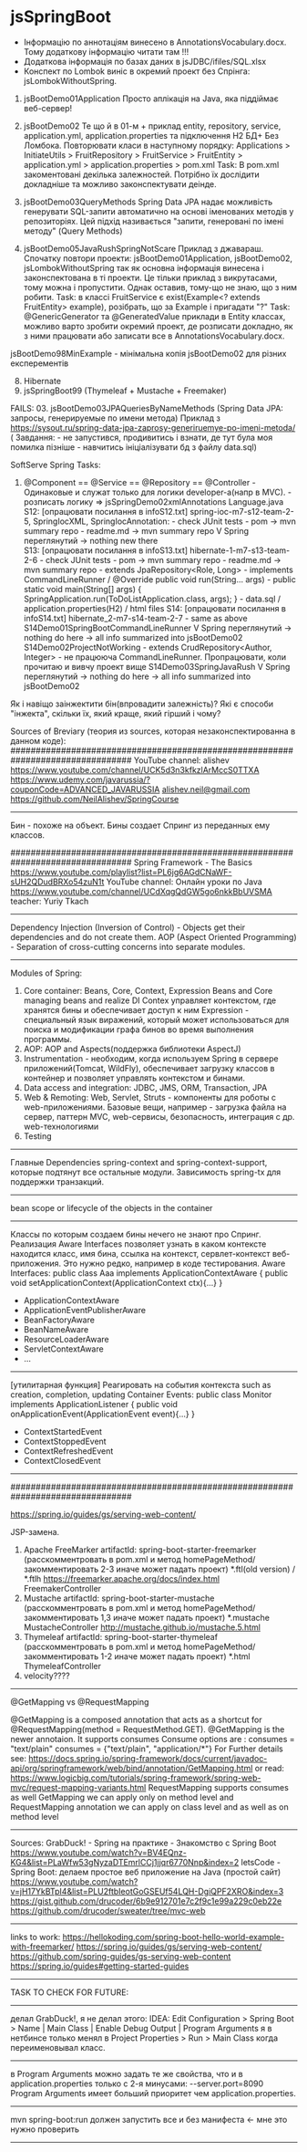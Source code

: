 # jsSpringBoot

- Інформацію по аннотаціям винесено в AnnotationsVocabulary.docx. Тому додаткову інформацію читати там !!!
- Додаткова інформація по базах даних в jsJDBC/ifiles/SQL.xlsx
- Конспект по Lombok виніс в окремий проект без Спрінга: jsLombokWithoutSpring.

01. jsBootDemo01Application
    Просто аплікація на Java, яка піддіймає веб-сервер!
02. jsBootDemo02
    Те що й в 01-м + приклад entity, repository, service, application.yml, application.properties та підключення H2 БД+
    Без Ломбока.
    Повторювати класи в наступному порядку: Applications > InitiateUtils > FruitRepository > FruitService > FruitEntity > application.yml > application.properties > pom.xml
    Task: В pom.xml закоментовані декілька залежностей. Потрібно їх дослідити докладніше та можливо законспектувати деінде.
03. jsBootDemo03QueryMethods
    Spring Data JPA надає можливість генерувати SQL-запити автоматично на основі іменованих методів у репозиторіях. Цей підхід називається "запити, генеровані по імені методу" (Query Methods)

05. jsBootDemo05JavaRushSpringNotScare 
    Приклад з джавараш. Спочатку повтори проекти: jsBootDemo01Application, jsBootDemo02, jsLombokWithoutSpring так як основна інформація винесена і законспектована в ті проекти.
    Це тільки приклад з викрутасами, тому можна і пропустити. Однак оставив, тому-що не знаю, що з ним робити.
    Task: в классі FruitService є exist(Example<? extends FruitEntity> example), розібрать, що за Example і пригадати "?"
    Task: @GenericGenerator та @GeneratedValue приклади в Entity классах, можливо варто зробити окремий проект, де розписати докладно, як з ними працювати або записати все в AnnotationsVocabulary.docx.

jsBootDemo98MinExample - мінімальна копія jsBootDemo02 для різних експерементів

8. Hibernate
9. jsSpringBoot99 (Thymeleaf + Mustache + Freemaker)
    
FAILS:
03. jsBootDemo03JPAQueriesByNameMethods (Spring Data JPA: запросы, генерируемые по имени метода)
    Приклад з https://sysout.ru/spring-data-jpa-zaprosy-generiruemye-po-imeni-metoda/
    ( Завдання:
        - не запустився, продивитись і взнати, де тут була моя помилка пізніше
        - навчитись ініціалізувати бд з файлу data.sql)




SoftServe Spring Tasks:
1) @Component == @Service == @Repository == @Controller - Одинаковые и служат только для логики developer-a(напр в MVC). - розписать логику => jsSpringDemo02xmlAnnotations Language.java
S12:
  [опрацювати посилання в infoS12.txt]
    spring-ioc-m7-s12-team-2-5, SpringIocXML, SpringIocAnnotation:
        - check JUnit tests
        - pom -> mvn summary repo
        - readme.md -> mvn summary repo
        V Spring переглянутий -> nothing new there    
S13:
  [опрацювати посилання в infoS13.txt]
    hibernate-1-m7-s13-team-2-6
        - check JUnit tests
        - pom -> mvn summary repo
        - readme.md -> mvn summary repo
            - extends JpaRepository<Role, Long>
            - implements CommandLineRunner / @Override    public void run(String... args)
            - public static void main(String[] args) {  SpringApplication.run(ToDoListApplication.class, args);   }
            - data.sql / application.properties(H2) / html files
S14:
  [опрацювати посилання в infoS14.txt]
    hibernate_2-m7-s14-team-2-7
        - same as above
    S14Demo01SpringBootCommandLineRunner
        V Spring переглянутий -> nothing do here -> all info summarized into jsBootDemo02
    S14Demo02ProjectNotWorking
        - extends CrudRepository<Author, Integer>
        - не працююча CommandLineRunner. Пропрацювати, коли прочитаю и вивчу проект вище
    S14Demo03SpringJavaRush
        V Spring переглянутий -> nothing do here -> all info summarized into jsBootDemo02 
 

Як і навіщо заінжектити бін(впровадити залежність)?
Які є способи "інжекта", скільки їх, який краще, який гірший і чому?



Sources of Breviary (теория из sources, которая незаконспектированна в данном коде): 
################################################################################ 
YouTube channel:  alishev
https://www.youtube.com/channel/UCK5d3n3kfkzlArMccS0TTXA
https://www.udemy.com/javarussia/?couponCode=ADVANCED_JAVARUSSIA 
alishev.neil@gmail.com
https://github.com/NeilAlishev/SpringCourse
***
Бин - похоже на объект. Бины создает Спринг из переданных ему классов.

################################################################################ 
Spring Framework - The Basics
https://www.youtube.com/playlist?list=PL6jg6AGdCNaWF-sUH2QDudBRXo54zuN1t
YouTube channel: Онлайн уроки по Java
https://www.youtube.com/channel/UCdXqgQdGW5go6nkkBbUVSMA
teacher: Yuriy Tkach
***
Dependency Injection (Inversion of Control) - Objects get their dependencies and do not create them.
AOP (Aspect Oriented Programming) - Separation of cross-cutting concerns into separate modules.
***
Modules of Spring:
1) Core container: Beans, Core, Context, Expression
    Beans and Core managing beans and realize DI
    Contex управляет контекстом, где хранятся бины и обеспечивает доступ к ним
    Expression - специальный язык виражений, который может использоваться для поиска и модификации графа бинов во время выполнения программы.
2) AOP: AOP and Aspects(поддержка библиотеки AspectJ)
3) Instrumentation - необходим, когда используем Spring в сервере приложений(Tomcat, WildFly), обеспечивает загрузку классов в контейнер и позволяет управлять контекстом и бинами.
4) Data access and integration: JDBC, JMS, ORM, Transaction, JPA
5) Web & Remoting: Web, Servlet, Struts - компоненты для роботы с web-приложениями. Базовые вещи, например - загрузка файла на сервер, паттерн MVC, web-сервисы, безопасность, интеграция с др. web-технологиями 
6) Testing
***
Главные Dependencies <artifactId>spring-context and <artifactId>spring-context-support, которые подтянут все остальные модули. Зависимость spring-tx для поддержки транзакций.
***
bean scope or lifecycle of the objects in the container
***
Классы по которым создаем бины нечего не знают про Спринг. 
Реализация Aware Interfaces позволяет узнать в каком контексте находится класс, имя бина, ссылка на контекст, сервлет-контекст веб-приложения.
Это нужно редко, например в коде тестирования.
Aware Interfaces:
public class Aaa implements ApplicationContextAware {
    public void setApplicationContext(ApplicationContext ctx){...}
}
- ApplicationContextAware
- ApplicationEventPublisherAware
- BeanFactoryAware
- BeanNameAware
- ResourceLoaderAware
- ServletContextAware
- ...
***
[утилитарная функция] Реагировать на события контекста such as creation, completion, updating
Container Events:
public class Monitor implements ApplicationListener {
    public void onApplicationEvent(ApplicationEvent event){...}
}
- ContextStartedEvent
- ContextStoppedEvent
- ContextRefreshedEvent
- ContextClosedEvent
***

################################################################################



https://spring.io/guides/gs/serving-web-content/

JSP-замена.
1) Apache FreeMarker
    artifactId: spring-boot-starter-freemarker (расскомментровать в pom.xml и метод homePageMethod/закомментировать 2-3 иначе может падать проект)
    *.ftl(old version) / *.ftlh
    https://freemarker.apache.org/docs/index.html
    FreemakerController
2) Mustache
    artifactId: spring-boot-starter-mustache (расскомментровать в pom.xml и метод homePageMethod/закомментировать 1,3 иначе может падать проект)
    *.mustache
    MustacheController
    http://mustache.github.io/mustache.5.html
3) Thymeleaf
    artifactId: spring-boot-starter-thymeleaf (расскомментровать в pom.xml и метод homePageMethod/закомментировать 1-2 иначе может падать проект)
    *.html
    ThymeleafController
4) velocity????

***************************
@GetMapping vs @RequestMapping

@GetMapping is a composed annotation that acts as a shortcut for @RequestMapping(method = RequestMethod.GET). @GetMapping is the newer annotaion. It supports consumes
Consume options are :
consumes = "text/plain"
consumes = {"text/plain", "application/*"}
For Further details see: https://docs.spring.io/spring-framework/docs/current/javadoc-api/org/springframework/web/bind/annotation/GetMapping.html
or read: https://www.logicbig.com/tutorials/spring-framework/spring-web-mvc/request-mapping-variants.html
RequestMapping supports consumes as well
GetMapping we can apply only on method level and RequestMapping annotation we can apply on class level and as well as on method level
***************************
Sources:
GrabDuck! - Spring на практике - Знакомство с Spring Boot
https://www.youtube.com/watch?v=BV4EQnz-KG4&list=PLaWfw53gNyzaDTEmrlCCj1jjqr6770Nnp&index=2
letsCode - Spring Boot: делаем простое веб приложение на Java (простой сайт)
https://www.youtube.com/watch?v=jH17YkBTpI4&list=PLU2ftbIeotGoGSEUf54LQH-DgiQPF2XRO&index=3
https://gist.github.com/drucoder/6b9e912701e7c2f9c1e99a229c0eb22e
https://github.com/drucoder/sweater/tree/mvc-web
***************************
links to work:
https://hellokoding.com/spring-boot-hello-world-example-with-freemarker/
https://spring.io/guides/gs/serving-web-content/
https://github.com/spring-guides/gs-serving-web-content
https://spring.io/guides#getting-started-guides
***************************



TASK TO CHECK FOR FUTURE:
***************************
делал GrabDuck!, я не делал этого:
IDEA: Edit Configuration > Spring Boot > Name | Main Class | Enable Debug Output | Program Arguments
я в нетбинсе только менял в Project Properties > Run > Main Class когда переименовывал класс.
***************************
в Program Arguments можно задать те же свойства, что и в application.properties только с 2-я минусами:
--server.port=8090
Program Arguments имеет больший приоритет чем application.properties.
***************************
mvn spring-boot:run должен запустить все и без манифеста <- мне это нужно проверить
***************************